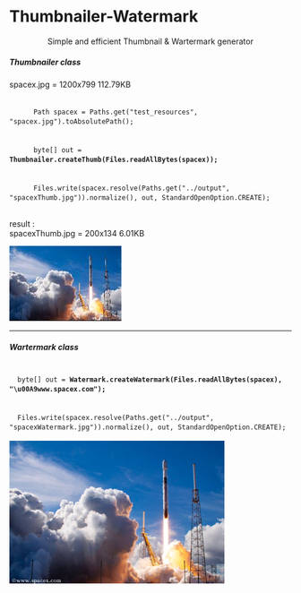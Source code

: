 # Thumbnailer-Watermark
<div>
  <p style="text-align: center">Simple and efficient Thumbnail & Wartermark generator </p>

  <div>
    <h5>Thumbnailer class</h5>
    <p>spacex.jpg = 1200x799 112.79KB </p>
    <code> 
      Path spacex = Paths.get("test_resources", "spacex.jpg").toAbsolutePath();
    </code></br>
    <code>
      byte[] out = <b>Thumbnailer.createThumb(Files.readAllBytes(spacex)); </b>
    </code></br>
    <code>
      Files.write(spacex.resolve(Paths.get("../output", "spacexThumb.jpg")).normalize(), out, StandardOpenOption.CREATE);
    </code></br>
    <p>result : <br/>spacexThumb.jpg = 200x134 6.01KB </p>
    <img src="Thumbnailer-Watermark/test_resources/output/thumb_spacex.jpg" >
  </div>
</div>
<hr/>
<div>
  <h5>Wartermark class</h5>
  <code> 
  byte[] out = <b>Watermark.createWatermark(Files.readAllBytes(spacex), "\u00A9www.spacex.com");</b>
  </code></br>
  <code>
  Files.write(spacex.resolve(Paths.get("../output", "spacexWatermark.jpg")).normalize(), out, StandardOpenOption.CREATE);
 </code></br>
 <img src="Thumbnailer-Watermark/test_resources/output/watermk_spacex.jpg" style="width: 24rem;">
</div>
